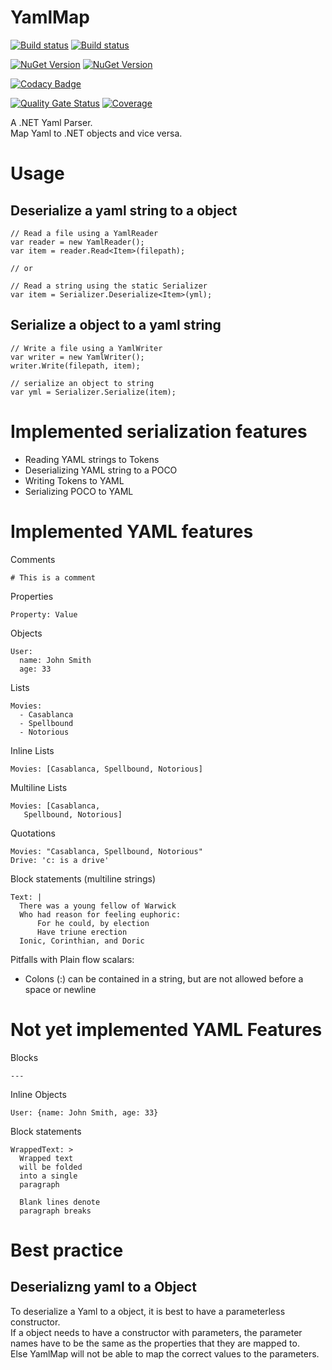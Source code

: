 # YamlMap
<!--[![GitHub Workflow Status](https://img.shields.io/github/workflow/status/WickedFlame/YamlMap/Build?label=Build&logo=Github&style=for-the-badge)](https://github.com/WickedFlame/YamlMap/actions/workflows/build.yml)-->
<!--[![GitHub Workflow Status (branch)](https://img.shields.io/github/workflow/status/WickedFlame/YamlMap/Build/dev?label=DEV&logo=github&style=for-the-badge)](https://github.com/WickedFlame/YamlMap/actions/workflows/build.yml)-->
<!--[![GitHub Workflow Status (branch)](https://img.shields.io/github/workflow/status/WickedFlame/YamlMap/linux%20build/dev?label=DEV%20LINUX&logo=github&style=for-the-badge)](https://github.com/WickedFlame/YamlMap/actions/workflows/linux.yml)-->
[![Build status](https://img.shields.io/appveyor/build/chriswalpen/yamlmap/master?label=Master&logo=appveyor&style=for-the-badge)](https://ci.appveyor.com/project/chriswalpen/yamlmap/branch/master)
[![Build status](https://img.shields.io/appveyor/build/chriswalpen/yamlmap/dev?label=Dev&logo=appveyor&style=for-the-badge)](https://ci.appveyor.com/project/chriswalpen/yamlmap/branch/dev)
  
[![NuGet Version](https://img.shields.io/nuget/v/yamlmap.svg?style=for-the-badge&label=Latest)](https://www.nuget.org/packages/yamlmap/)
[![NuGet Version](https://img.shields.io/nuget/vpre/yamlmap.svg?style=for-the-badge&label=RC)](https://www.nuget.org/packages/yamlmap/)
  
[![Codacy Badge](https://app.codacy.com/project/badge/Grade/ab8916dc1225487a8a19923e6c96d7fe)](https://www.codacy.com/gh/WickedFlame/YamlMap/dashboard?utm_source=github.com&amp;utm_medium=referral&amp;utm_content=WickedFlame/YamlMap&amp;utm_campaign=Badge_Grade)
  
[![Quality Gate Status](https://sonarcloud.io/api/project_badges/measure?project=WickedFlame_Yaml&metric=alert_status)](https://sonarcloud.io/summary/new_code?id=WickedFlame_Yaml)
[![Coverage](https://sonarcloud.io/api/project_badges/measure?project=WickedFlame_Yaml&metric=coverage)](https://sonarcloud.io/summary/new_code?id=WickedFlame_Yaml)
  
A .NET Yaml Parser.  
Map Yaml to .NET objects and vice versa.  

# Usage
## Deserialize a yaml string to a object
```
// Read a file using a YamlReader
var reader = new YamlReader();
var item = reader.Read<Item>(filepath);

// or

// Read a string using the static Serializer
var item = Serializer.Deserialize<Item>(yml);
```

## Serialize a object to a yaml string
```
// Write a file using a YamlWriter
var writer = new YamlWriter();
writer.Write(filepath, item);

// serialize an object to string
var yml = Serializer.Serialize(item);
```

# Implemented serialization features
- Reading YAML strings to Tokens
- Deserializing YAML string to a POCO
- Writing Tokens to YAML
- Serializing POCO to YAML

# Implemented YAML features
Comments
```
# This is a comment
```

Properties
```
Property: Value
```

Objects
```
User:
  name: John Smith
  age: 33
```

Lists
```
Movies:
  - Casablanca
  - Spellbound
  - Notorious
```

Inline Lists
```
Movies: [Casablanca, Spellbound, Notorious]
```

Multiline Lists
```
Movies: [Casablanca, 
   Spellbound, Notorious]
```

Quotations
```
Movies: "Casablanca, Spellbound, Notorious"
Drive: 'c: is a drive'
```

Block statements (multiline strings)
```
Text: |
  There was a young fellow of Warwick
  Who had reason for feeling euphoric:
      For he could, by election
      Have triune erection
  Ionic, Corinthian, and Doric
```
Pitfalls with Plain flow scalars:  
* Colons (:) can be contained in a string, but are not allowed before a space or newline

# Not yet implemented YAML Features

Blocks
```
--- 
```

Inline Objects
```
User: {name: John Smith, age: 33}
```

Block statements
```
WrappedText: >
  Wrapped text
  will be folded
  into a single
  paragraph

  Blank lines denote
  paragraph breaks

```

# Best practice
## Deserializng yaml to a Object
To deserialize a Yaml to a object, it is best to have a parameterless constructor.  
If a object needs to have a constructor with parameters, the parameter names have to be the same as the properties that they are mapped to.  
Else YamlMap will not be able to map the correct values to the parameters.  
